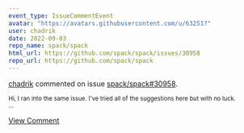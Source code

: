 ```yaml
---
event_type: IssueCommentEvent
avatar: "https://avatars.githubusercontent.com/u/63251?"
user: chadrik
date: 2022-09-03
repo_name: spack/spack
html_url: https://github.com/spack/spack/issues/30958
repo_url: https://github.com/spack/spack
---
```


<a href='https://github.com/chadrik' target='_blank'>chadrik</a> commented on issue <a href='https://github.com/spack/spack/issues/30958' target='_blank'>spack/spack#30958</a>.

<small>Hi, I ran into the same issue.   I've tried all of the suggestions here but with no luck.  ...</small>

<a href='https://github.com/spack/spack/issues/30958' target='_blank'>View Comment</a>